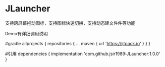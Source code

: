 # JLauncher
支持跨屏幕拖动图标，支持图标快速切换，支持动态建文件件等功能

Demo有详细调用说明

#gradle
allprojects {
		repositories {
			...
			maven { url 'https://jitpack.io' }
		}
	}
  
#引用
  dependencies {
	        implementation 'com.github.jsir1989:JLauncher:1.0.0'
	}

